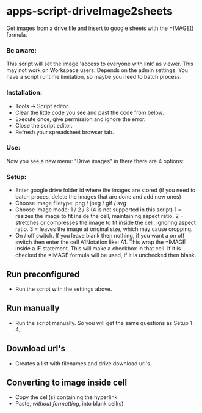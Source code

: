 # apps-script-driveImage2sheets
Get images from a drive file and insert to google sheets with the =IMAGE() formula.

### Be aware:
This script will set the image 'access to everyone with link' as viewer. This may not work on Workspace users. Depends on the admin settings. You have a script runtime limitation, so maybe you need to batch process.

### Installation:
  - Tools -> Script editor.
  - Clear the little code you see and past the code from below.
  - Execute once, give permission and ignore the error.
  - Close the script editor.
  - Refresh your spreadsheet browser tab.

### Use:
Now you see a new menu: "Drive images" in there there are 4 options:

### Setup:
  - Enter google drive folder id where the images are stored (if you need to batch proces, delete the images that are done and add new ones)
  - Choose image filetype: png / jpeg / gif / svg
  - Choose image mode: 1 / 2 / 3 (4 is not supported in this script)
    1 = resizes the image to fit inside the cell, maintaining aspect ratio.
    2 = stretches or compresses the image to fit inside the cell, ignoring aspect ratio.
    3 = leaves the image at original size, which may cause cropping.
  - On / off switch. If you leave blank then nothing, if you want a on off switch then enter the cell A1Notation like: A1. This wrap the =IMAGE inside a IF         statement. This will make a checkbox in that cell. If it is checked the =IMAGE formula will be used, if it is unchecked then blank.

## Run preconfigured
  - Run the script with the settings above.

## Run manually
  - Run the script manually. So you will get the same questions as Setup 1-4.

## Download url's
  - Creates a list with filenames and drive download url's.

## Converting to image inside cell
  - Copy the cell(s) containing the hyperlink
  - Paste, *without formatting*, into blank cell(s)
